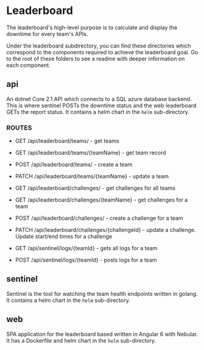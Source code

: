 # Leaderboard

The leaderboard's high-level purpose is to calculate and display the downtime for every team's APIs.

Under the leaderboard subdirectory, you can find these directories which correspond to the components required to achieve the leaderboard goal.  Go to the root of these folders to see a readme with deeper information on each component.

## api

An dotnet Core 2.1 API which connects to a SQL azure database backend.  This is where sentinel POSTs the downtime status and the web leaderboard GETs the report status. It contains a helm chart in the `helm` sub-directory.

### ROUTES

* GET /api/leaderboard/teams/ - get teams
* GET /api/leaderboard/teams/{teamName} - get team record
* POST /api/leaderboard/teams/ - create a team
* PATCH /api/leaderboard/teams/{teamName} - update a team

* GET /api/leaderboard/challenges/ - get challenges for all teams
* GET /api/leaderboard/challenges/{teamName} - get challenges for a team
* POST /api/leaderboard/challenges/ - create a challenge for a team
* PATCH /api/leaderboard/challenges/{challengeId} - update a challenge.  Update start/end times for a challenge

* GET /api/sentinel/logs/{teamId} - gets all logs for a team
* POST /api/sentinel/logs/{teamId} - posts logs for a team

## sentinel

Sentinel is the tool for watching the team health endpoints written in golang.  It contains a helm chart in the `helm` sub-directory.

## web

SPA application for the leaderboard based written in Angular 6 with Nebular. It has a Dockerfile and helm chart in the `helm` sub-directory.
